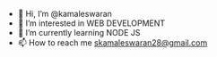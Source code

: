 - 👋 Hi, I’m @kamaleswaran
- 👀 I’m interested in WEB DEVELOPMENT 
- 🌱 I’m currently learning NODE JS
- 📫 How to reach me skamaleswaran28@gmail.com

